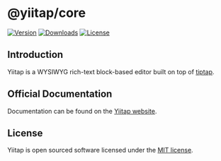 # @yiitap/core
[![Version](https://img.shields.io/npm/v/@yiitap/core.svg?label=version)](https://www.npmjs.com/package/@yiitap/core)
[![Downloads](https://img.shields.io/npm/dm/@yiitap/core.svg)](https://npmcharts.com/compare/yiitap?minimal=true)
[![License](https://img.shields.io/npm/l/@yiitap/core.svg)](https://github.com/yiitap/yiitap/blob/main/LICENSE)

## Introduction
Yiitap is a WYSIWYG rich-text block-based editor built on top of [tiptap](https://tiptap.dev).

## Official Documentation
Documentation can be found on the [Yiitap website](https://yiitap.pileax.ai).

## License
Yiitap is open sourced software licensed under the [MIT license](https://github.com/yiitap/yiitap/blob/main/LICENSE).
